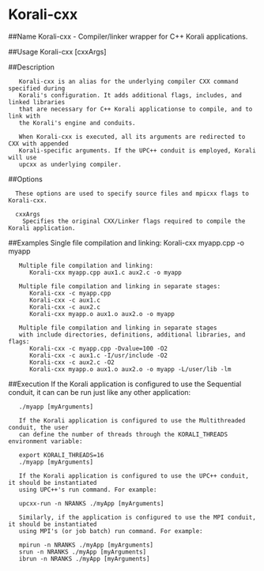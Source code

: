 # Korali-cxx

##Name
       Korali-cxx - Compiler/linker wrapper for C++ Korali applications. 
	   
##Usage
       Korali-cxx [cxxArgs]

				   
##Description

       Korali-cxx is an alias for the underlying compiler CXX command specified during
       Korali's configuration. It adds additional flags, includes, and linked libraries
       that are necessary for C++ Korali applicationse to compile, and to link with
       the Korali's engine and conduits. 
       
       When Korali-cxx is executed, all its arguments are redirected to CXX with appended
	   Korali-specific arguments. If the UPC++ conduit is employed, Korali will use
	   upcxx as underlying compiler.

##Options

      These options are used to specify source files and mpicxx flags to Korali-cxx.

      cxxArgs
        Specifies the original CXX/Linker flags required to compile the Korali application.
	
##Examples
       Single file compilation and linking:
          Korali-cxx myapp.cpp -o myapp

       Multiple file compilation and linking:
          Korali-cxx myapp.cpp aux1.c aux2.c -o myapp

       Multiple file compilation and linking in separate stages:
          Korali-cxx -c myapp.cpp
          Korali-cxx -c aux1.c
          Korali-cxx -c aux2.c
          Korali-cxx myapp.o aux1.o aux2.o -o myapp

       Multiple file compilation and linking in separate stages
       with include directories, definitions, additional libraries, and flags:
          Korali-cxx -c myapp.cpp -Dvalue=100 -O2
          Korali-cxx -c aux1.c -I/usr/include -O2
          Korali-cxx -c aux2.c -O2
          Korali-cxx myapp.o aux1.o aux2.o -o myapp -L/user/lib -lm
		  
##Execution
       If the Korali application is configured to use the Sequential conduit, it can
	   can be run just like any other application:
	   
       ./myapp [myArguments]
	   
	   If the Korali application is configured to use the Multithreaded conduit, the user
	   can define the number of threads through the KORALI_THREADS environment variable:
	   
       export KORALI_THREADS=16
	   ./myapp [myArguments]
	   
	   If the Korali application is configured to use the UPC++ conduit, it should be instantiated
	   using UPC++'s run command. For example:
	   
	   upcxx-run -n NRANKS ./myApp [myArguments]
	   
	   Similarly, if the application is configured to use the MPI conduit, it should be instantiated
	   using MPI's (or job batch) run command. For example:
	   
	   mpirun -n NRANKS ./myApp [myArguments]
	   srun -n NRANKS ./myApp [myArguments]
	   ibrun -n NRANKS ./myApp [myArguments]
	   
	   

